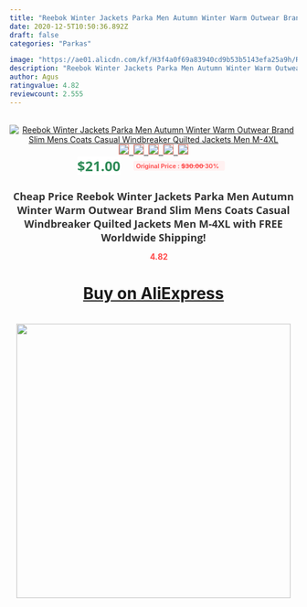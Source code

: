 ```yaml
---
title: "Reebok Winter Jackets Parka Men Autumn Winter Warm Outwear Brand Slim Mens Coats Casual Windbreaker Quilted Jackets Men M-4XL"
date: 2020-12-5T10:50:36.892Z
draft: false
categories: "Parkas"

image: "https://ae01.alicdn.com/kf/H3f4a0f69a83940cd9b53b5143efa25a9h/Reebok-Winter-Jackets-Parka-Men-Autumn-Winter-Warm-Outwear-Brand-Slim-Mens-Coats-Casual-Windbreaker-Quilted.jpg"
description: "Reebok Winter Jackets Parka Men Autumn Winter Warm Outwear Brand Slim Mens Coats Casual Windbreaker Quilted Jackets Men M-4XL"
author: Agus
ratingvalue: 4.82
reviewcount: 2.555
---
```

<br>
<div style="text-align: center;">
<a href="https://s.click.aliexpress.com/e/_ADSG1B" target="_blank" rel="nofollow noopener noreferrer"><img alt="Reebok Winter Jackets Parka Men Autumn Winter Warm Outwear Brand Slim Mens Coats Casual Windbreaker Quilted Jackets Men M-4XL" class="magnifier-image" src="https://ae01.alicdn.com/kf/H3f4a0f69a83940cd9b53b5143efa25a9h/Reebok-Winter-Jackets-Parka-Men-Autumn-Winter-Warm-Outwear-Brand-Slim-Mens-Coats-Casual-Windbreaker-Quilted.jpg_640x640.jpg">
<br>
<img style="border:1px solid salmon" src="https://ae01.alicdn.com/kf/H3f4a0f69a83940cd9b53b5143efa25a9h/Reebok-Winter-Jackets-Parka-Men-Autumn-Winter-Warm-Outwear-Brand-Slim-Mens-Coats-Casual-Windbreaker-Quilted.jpg_120x120.jpg">&nbsp;&nbsp;<img style="border:1px solid salmon" src="https://ae01.alicdn.com/kf/Hc356e4708f38483797e9ac7de2421ee1R/Reebok-Winter-Jackets-Parka-Men-Autumn-Winter-Warm-Outwear-Brand-Slim-Mens-Coats-Casual-Windbreaker-Quilted.jpg_120x120.jpg">&nbsp;&nbsp;<img style="border:1px solid salmon" src="https://ae01.alicdn.com/kf/Hbfa9ff475cc247a5ba0e2c184aea77a9H/Reebok-Winter-Jackets-Parka-Men-Autumn-Winter-Warm-Outwear-Brand-Slim-Mens-Coats-Casual-Windbreaker-Quilted.jpg_120x120.jpg">&nbsp;&nbsp;<img style="border:1px solid salmon" src="https://ae01.alicdn.com/kf/He345fbb238214aca9c5ab79255954b73u/Reebok-Winter-Jackets-Parka-Men-Autumn-Winter-Warm-Outwear-Brand-Slim-Mens-Coats-Casual-Windbreaker-Quilted.jpg_120x120.jpg">&nbsp;&nbsp;<img style="border:1px solid salmon" src="https://ae01.alicdn.com/kf/Hd005f9d923194aa996ae1ca6c1a2ab9dq/Reebok-Winter-Jackets-Parka-Men-Autumn-Winter-Warm-Outwear-Brand-Slim-Mens-Coats-Casual-Windbreaker-Quilted.jpg_120x120.jpg"></a></div><br0>
<div style="text-align: center;"><span style="background-color: white; border: 0px; box-sizing: border-box; color: seagreen; display: inline-block; font-family: &quot;open sans&quot; , &quot;arial&quot; , &quot;helvetica&quot; , sans-serif , &quot;heiti&quot;; font-size: 24px; font-stretch: inherit; font-weight: 700; line-height: inherit; margin: 0px 10px 0px 0px; padding: 0px; vertical-align: middle;">$21.00 </span>
<span style="background: rgb(255 , 241 , 241); border-radius: 3px; border: 0px; box-sizing: border-box; color: #ff4747; display: inline-block; font-family: inherit; font-size: 12px; font-stretch: inherit; font-style: inherit; font-variant: inherit; font-weight: 600; line-height: inherit; margin: 0px; padding: 2px 5px; transform: scale(0.9); vertical-align: middle;">Original Price : <b style="text-decoration: line-through;">$30.00 </b> 30%&nbsp;&nbsp;</span></div>
<h1 style="color: #333333; display: inline-block; font-family: &quot;open sans&quot; , &quot;arial&quot; , &quot;helvetica&quot; , sans-serif , &quot;heiti&quot;; font-size: 18px; font-stretch: inherit; font-weight: 700; text-align: center;">Cheap Price Reebok Winter Jackets Parka Men Autumn Winter Warm Outwear Brand Slim Mens Coats Casual Windbreaker Quilted Jackets Men M-4XL with FREE Worldwide Shipping!</h1>
<div style="color: #ff4747; text-align: center;">
<img src="https://4.bp.blogspot.com/-M0ZcTcb-5uY/XleCXlxnR4I/AAAAAAAAAEc/OrjgMkXV1oMQFaCRZj5HQwOCBcu3w1FegCPcBGAYYCw/s1600/star.png" style="height: 15px;">&nbsp;<b>4.82</b></div>
<div class="button_cont" align="center"><a class="buynow_a" href="https://s.click.aliexpress.com/e/_ADSG1B" target="_blank" rel="nofollow noopener noreferrer"><H1>Buy on AliExpress</H1></a></div><br>
<div class="separator" style="clear: both; text-align: center;">
<img src="https://lh3.googleusercontent.com/-pTy5HemUv9M/XlePHvY0dAI/AAAAAAAAAE4/0nX5iRUoIWY8eMW9Dpxeirr157OZliDIgCLcBGAsYHQ/s1600/badge.gif" width="480">
</div>
